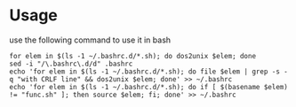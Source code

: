 # Usage

use the following command to use it in bash

```shell
for elem in $(ls -1 ~/.bashrc.d/*.sh); do dos2unix $elem; done
sed -i "/\.bashrc\.d/d" .bashrc
echo 'for elem in $(ls -1 ~/.bashrc.d/*.sh); do file $elem | grep -s -q "with CRLF line" && dos2unix $elem; done' >> ~/.bashrc
echo 'for elem in $(ls -1 ~/.bashrc.d/*.sh); do if [ $(basename $elem) != "func.sh" ]; then source $elem; fi; done' >> ~/.bashrc
```